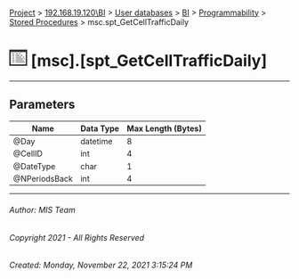 #### 

[Project](../../../../../index.md) > [192.168.19.120\\BI](../../../../index.md) > [User databases](../../../index.md) > [BI](../../index.md) > [Programmability](../index.md) > [Stored Procedures](Stored_Procedures.md) > msc.spt_GetCellTrafficDaily

# ![Stored Procedures](../../../../../Images/StoredProcedure32.png) [msc].[spt_GetCellTrafficDaily]

---

## <a name="#parameters"></a>Parameters

| Name | Data Type | Max Length (Bytes) |
|---|---|---|
| @Day | datetime | 8 |
| @CellID | int | 4 |
| @DateType | char | 1 |
| @NPeriodsBack | int | 4 |


---

###### Author:  MIS Team

###### Copyright 2021 - All Rights Reserved

###### Created: Monday, November 22, 2021 3:15:24 PM

